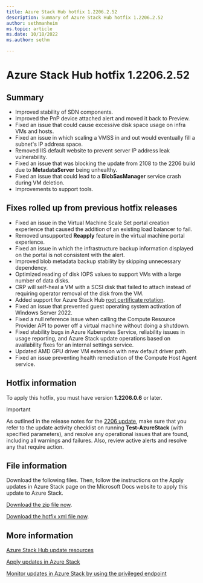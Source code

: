 ```yaml
---
title: Azure Stack Hub hotfix 1.2206.2.52
description: Summary of Azure Stack Hub hotfix 1.2206.2.52
author: sethmanheim
ms.topic: article
ms.date: 10/18/2022
ms.author: sethm

---
```


# Azure Stack Hub hotfix 1.2206.2.52

## Summary

- Improved stability of SDN components.
- Improved the PnP device attached alert and moved it back to Preview.
- Fixed an issue that could cause excessive disk space usage on infra VMs and hosts.
- Fixed an issue in which scaling a VMSS in and out would eventually fill a subnet's IP address space.
- Removed IIS default website to prevent server IP address leak vulnerability.
- Fixed an issue that was blocking the update from 2108 to the 2206 build due to **MetadataServer** being unhealthy.
- Fixed an issue that could lead to a **BlobSasManager** service crash during VM deletion.
- Improvements to support tools.

## Fixes rolled up from previous hotfix releases

- Fixed an issue in the Virtual Machine Scale Set portal creation experience that caused the addition of an existing load balancer to fail.
- Removed unsupported **Reapply** feature in the virtual machine portal experience.
- Fixed an issue in which the infrastructure backup information displayed on the portal is not consistent with the alert.
- Improved blob metadata backup stability by skipping unnecessary dependency.
- Optimized reading of disk IOPS values to support VMs with a large number of data disks.
- CRP will self-heal a VM with a SCSI disk that failed to attach instead of requiring operator removal of the disk from the VM.
- Added support for Azure Stack Hub [root certificate rotation](azure-stack-rotate-secrets.md#rotate-internal-secrets).
- Fixed an issue that prevented guest operating system activation of Windows Server 2022.
- Fixed a null reference issue when calling the Compute Resource Provider API to power off a virtual machine without doing a shutdown.
- Fixed stability bugs in Azure Kubernetes Service, reliability issues in usage reporting, and Azure Stack update operations based on availability fixes for an internal settings service.
- Updated AMD GPU driver VM extension with new default driver path.
- Fixed an issue preventing health remediation of the Compute Host Agent service.

## Hotfix information

To apply this hotfix, you must have version **1.2206.0.6** or later.

> [!IMPORTANT]
> As outlined in the release notes for the [2206 update](release-notes.md?view=azs-2206&preserve-view=true), make sure that you refer to the update activity checklist on running **Test-AzureStack** (with specified parameters), and resolve any operational issues that are found, including all warnings and failures. Also, review active alerts and resolve any that require action.

## File information

Download the following files. Then, follow the instructions on the Apply updates in Azure Stack page on the Microsoft Docs website to apply this update to Azure Stack.

[Download the zip file now](https://azurestackhub.azureedge.net/PR/download/MAS_ProdHotfix_1.2206.2.52/HotFix/AzS_Update_1.2206.2.52.zip).

[Download the hotfix xml file now](https://azurestackhub.azureedge.net/PR/download/MAS_ProdHotfix_1.2206.2.52/HotFix/metadata.xml).

## More information

[Azure Stack Hub update resources](azure-stack-updates.md)

[Apply updates in Azure Stack](azure-stack-apply-updates.md)

[Monitor updates in Azure Stack by using the privileged endpoint](azure-stack-monitor-update.md)
